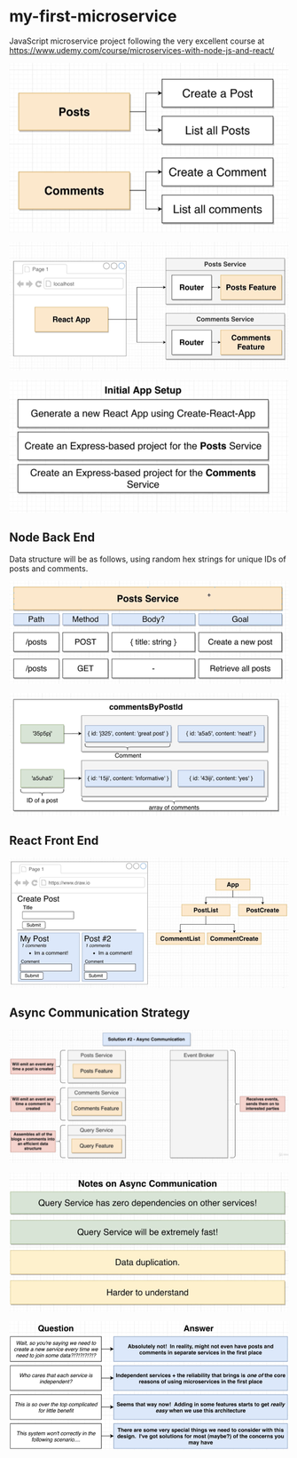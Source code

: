# my-first-microservice

JavaScript microservice project following the very excellent course at https://www.udemy.com/course/microservices-with-node-js-and-react/

![general architecture](img/general%20architecture.png)

![general architecture extended](img/general%20architecture%20extended.png)

![steps](img/Steps.png)

## Node Back End

Data structure will be as follows, using random hex strings for unique IDs of posts and comments.

![posts](img/posts%20service.png)

![comments structure](img/comments%20by%20post.png)

## React Front End

![react architecture](img/react%20architecture.png)

## Async Communication Strategy

![async strategy](img/async%20strategy.png)

![async notes](img/async%20notes.png)

![why async](img/why%20async.png)
